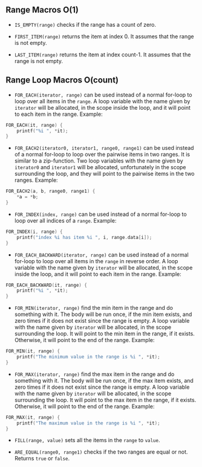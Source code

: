 ## Range Macros O(1)

- `IS_EMPTY(range)` checks if the range has a count of zero.

- `FIRST_ITEM(range)` returns the item at index 0. It assumes that the range is not empty.

- `LAST_ITEM(range)` returns the item at index count-1. It assumes that the range is not empty.

## Range Loop Macros O(count)

- `FOR_EACH(iterator, range)` can be used instead of a normal for-loop
  to loop over all items in the `range`.
  A loop variable with the name given by `iterator` will be allocated,
  in the scope inside the loop, and it will point to each item in the range.
  Example:

```c
FOR_EACH(it, range) {
    printf("%i ", *it);
}
```

- `FOR_EACH2(iterator0, iterator1, range0, range1)` can be used instead of a
  normal for-loop to loop over the pairwise items in two ranges.
  It is similar to a zip-function.
  Two loop variables with the name given by `iterator0` and `iterator1` will be
  allocated, unfortunately in the scope surrounding the loop,
  and they will point to the pairwise items in the two ranges.
  Example:

```c
FOR_EACH2(a, b, range0, range1) {
    *a = *b;
}
```

- `FOR_INDEX(index, range)` can be used instead of a normal for-loop
  to loop over all indices of a `range`.
  Example:

```c
FOR_INDEX(i, range) {
    printf("index %i has item %i ", i, range.data[i]);
}
```

- `FOR_EACH_BACKWARD(iterator, range)` can be used instead of a normal for-loop
  to loop over all items in the `range` in reverse order.
  A loop variable with the name given by `iterator` will be allocated,
  in the scope inside the loop, and it will point to each item in the range.
  Example:

```c
FOR_EACH_BACKWARD(it, range) {
    printf("%i ", *it);
}
```

- `FOR_MIN(iterator, range)` find the min item in the range and do something with it.
  The body will be run once, if the min item exists,
  and zero times if it does not exist since the range is empty.
  A loop variable with the name given by `iterator` will be allocated,
  in the scope surrounding the loop.
  It will point to the min item in the range, if it exists.
  Otherwise, it will point to the end of the range.
  Example:

```c
FOR_MIN(it, range) {
    printf("The minimum value in the range is %i ", *it);
}
```

- `FOR_MAX(iterator, range)` find the max item in the range and do something with it.
  The body will be run once, if the max item exists,
  and zero times if it does not exist since the range is empty.
  A loop variable with the name given by `iterator` will be allocated,
  in the scope surrounding the loop.
  It will point to the max item in the range, if it exists.
  Otherwise, it will point to the end of the range.
  Example:

```c
FOR_MAX(it, range) {
    printf("The maximum value in the range is %i ", *it);
}
```

- `FILL(range, value)` sets all the items in the `range` to `value`.

- `ARE_EQUAL(range0, range1)` checks if the two ranges are equal or not. Returns `true` or `false`.